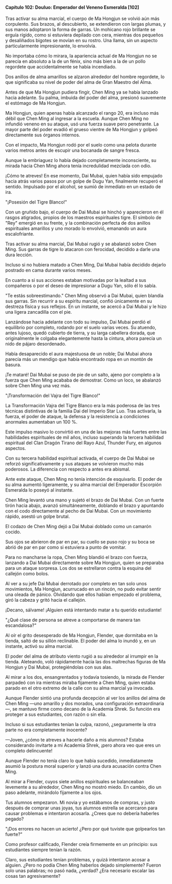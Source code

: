 
#### Capítulo 102: Douluo: Emperador del Veneno Esmeralda [102]

Tras activar su alma marcial, el cuerpo de Ma Hongjun se volvió aún más corpulento. Sus brazos, al descubierto, se extendieron con largas plumas, y sus manos adoptaron la forma de garras. Un mohicano rojo brillante se erguía rígido, como si estuviera depilado con cera, mientras dos pequeños y desaliñados bigotes se movían en su rostro. Una llama, sin un aspecto particularmente impresionante, lo envolvía.

No importaba cómo lo mirara, la apariencia actual de Ma Hongjun no se parecía en absoluto a la de un fénix, sino más bien a la de un pollo regordete que accidentalmente se había incendiado.

Dos anillos de alma amarillos se alzaron alrededor del hombre regordete, lo que significaba su nivel de poder del alma de Gran Maestro del Alma.

Antes de que Ma Hongjun pudiera fingir, Chen Ming ya se había lanzado hacia adelante. Su palma, imbuida del poder del alma, presionó suavemente el estómago de Ma Hongjun.

Ma Hongjun, quien apenas había alcanzado el rango 20, era incluso más débil que Chen Ming al ingresar a la escuela. Aunque Chen Ming no infundió veneno en su ataque, usó una fuerza suave pero penetrante. La mayor parte del poder evadió el grueso vientre de Ma Hongjun y golpeó directamente sus órganos internos.

Con el impacto, Ma Hongjun rodó por el suelo como una pelota durante varios metros antes de escupir una bocanada de sangre fresca.

Aunque la embriaguez lo había dejado completamente inconsciente, su mirada hacia Chen Ming ahora tenía incredulidad mezclada con odio.

¡Cómo te atreves! En ese momento, Dai Mubai, quien había sido empujado hacia atrás varios pasos por un golpe de Dugu Yan, finalmente recuperó el sentido. Impulsado por el alcohol, se sumió de inmediato en un estado de ira.

"¡Posesión del Tigre Blanco!"

Con un gruñido bajo, el cuerpo de Dai Mubai se hinchó y aparecieron en él rasgos atigrados, propios de los maestros espirituales tigre. El símbolo de "Rey" emergió en su frente, y la combinación perfecta de dos anillos espirituales amarillos y uno morado lo envolvió, emanando un aura escalofriante.

Tras activar su alma marcial, Dai Mubai rugió y se abalanzó sobre Chen Ming. Sus garras de tigre lo atacaron con ferocidad, decidido a darle una dura lección.

Incluso si no hubiera matado a Chen Ming, Dai Mubai había decidido dejarlo postrado en cama durante varios meses.

En cuanto a si sus acciones estaban motivadas por la lealtad a sus compañeros o por el deseo de impresionar a Dugu Yan, sólo él lo sabía.

"Te estás sobreestimando." Chen Ming observó a Dai Mubai, quien blandía sus garras. Sin recurrir a su espíritu marcial, confió únicamente en su destreza física y sus reflejos. En un instante, se acercó a Dai Mubai y le hizo una ligera zancadilla con el pie.

Lanzándose hacia adelante con todo su impulso, Dai Mubai perdió el equilibrio por completo, rodando por el suelo varias veces. Su atuendo, antes lujoso, quedó cubierto de tierra, y su larga cabellera dorada, que originalmente le colgaba elegantemente hasta la cintura, ahora parecía un nido de pájaro desordenado.

Había desaparecido el aura majestuosa de un noble; Dai Mubai ahora parecía más un mendigo que había encontrado ropa en un montón de basura.

¡Te mataré! Dai Mubai se puso de pie de un salto, ajeno por completo a la fuerza que Chen Ming acababa de demostrar. Como un loco, se abalanzó sobre Chen Ming una vez más.

"¡Transformación del Vajra del Tigre Blanco!"

La Transformación Vajra del Tigre Blanco era la más poderosa de las tres técnicas distintivas de la familia Dai del Imperio Star Luo. Tras activarla, la fuerza, el poder de ataque, la defensa y la resistencia a condiciones anormales aumentaban un 100 %.

Este impulso masivo lo convirtió en una de las mejoras más fuertes entre las habilidades espirituales de mil años, incluso superando la tercera habilidad espiritual del Clan Dragón Tirano del Rayo Azul, Thunder Fury, en algunos aspectos.

Con su tercera habilidad espiritual activada, el cuerpo de Dai Mubai se reforzó significativamente y sus ataques se volvieron mucho más poderosos. La diferencia con respecto a antes era abismal.

Ante este ataque, Chen Ming no tenía intención de esquivarlo. El poder de su alma aumentó ligeramente, y su alma marcial del Emperador Escorpión Esmeralda lo poseyó al instante.

Chen Ming levantó una mano y sujetó el brazo de Dai Mubai. Con un fuerte tirón hacia abajo, avanzó simultáneamente, doblando el brazo y apuntando con el codo directamente al pecho de Dai Mubai. Con un movimiento rápido, asestó un golpe brutal.

El codazo de Chen Ming dejó a Dai Mubai doblado como un camarón cocido.

Sus ojos se abrieron de par en par, su cuello se puso rojo y su boca se abrió de par en par como si estuviera a punto de vomitar.

Para no mancharse la ropa, Chen Ming blandió el brazo con fuerza, lanzando a Dai Mubai directamente sobre Ma Hongjun, quien se preparaba para un ataque sorpresa. Los dos se estrellaron contra la esquina del callejón como bolos.

Al ver a su jefe Dai Mubai derrotado por completo en tan solo unos movimientos, Ma Hongjun, acurrucado en un rincón, no pudo evitar sentir una oleada de pánico. Olvidando que ellos habían empezado el problema, giró la cabeza y gritó hacia el callejón.

¡Decano, sálvame! ¡Alguien está intentando matar a tu querido estudiante!

"¿Qué clase de persona se atreve a comportarse de manera tan escandalosa?"

Al oír el grito desesperado de Ma Hongjun, Flender, que dormitaba en la tienda, saltó de su sillón reclinable. El poder del alma lo inundó y, en un instante, activó su alma marcial.

El poder del alma de atributo viento rugió a su alrededor al irrumpir en la tienda. Aleteando, voló rápidamente hacia las dos maltrechas figuras de Ma Hongjun y Dai Mubai, protegiéndolas con sus alas.

Al mirar a los dos, ensangrentados y todavía tosiendo, la mirada de Flender parpadeó con ira mientras miraba fijamente a Chen Ming, quien estaba parado en el otro extremo de la calle con su alma marcial ya invocada.

Aunque Flender sintió una profunda decepción al ver los anillos del alma de Chen Ming —uno amarillo y dos morados, una configuración extraordinaria—, se mantuvo firme como decano de la Academia Shrek. Su función era proteger a sus estudiantes, con razón o sin ella.

Incluso si sus estudiantes tenían la culpa, razonó, ¿seguramente la otra parte no era completamente inocente?

—Joven, ¿cómo te atreves a hacerle daño a mis alumnos? Estaba considerando invitarte a mi Academia Shrek, ¡pero ahora veo que eres un completo delincuente!

Aunque Flender no tenía claro lo que había sucedido, inmediatamente asumió la postura moral superior y lanzó una dura acusación contra Chen Ming.

Al mirar a Flender, cuyos siete anillos espirituales se balanceaban levemente a su alrededor, Chen Ming no mostró miedo. En cambio, dio un paso adelante, mirándolo fijamente a los ojos.

Tus alumnos empezaron. Mi novia y yo estábamos de compras, y justo después de comprar unas joyas, tus alumnos estrella se acercaron para causar problemas e intentaron acosarla. ¿Crees que no debería haberles pegado?

"¡Dos errores no hacen un acierto! ¿Pero por qué tuviste que golpearlos tan fuerte?"

Como profesor calificado, Flender creía firmemente en un principio: sus estudiantes siempre tenían la razón.

Claro, sus estudiantes tenían problemas, y quizá intentaron acosar a alguien. ¿Pero no podía Chen Ming haberlos dejado simplemente? Fueron solo unas palabras; no pasó nada, ¿verdad? ¿Era necesario escalar las cosas tan agresivamente?